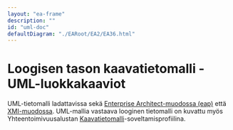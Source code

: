 ```yaml
---
layout: "ea-frame"
description: ""
id: "uml-doc"
defaultDiagram: "./EARoot/EA2/EA36.html"
---
```

# Loogisen tason kaavatietomalli - UML-luokkakaaviot
UML-tietomalli ladattavissa sekä [Enterprise Architect-muodossa (eap)](./kaavatietomalli.eap?raw=true) että [XMI-muodossa](./kaavatietomalli.xml?raw=true). UML-mallia vastaava looginen tietomalli on kuvattu myös Yhteentoimivuusalustan [Kaavatietomalli](https://tietomallit.suomi.fi/model/rytj-kaava/)-soveltamisprofiilina.
